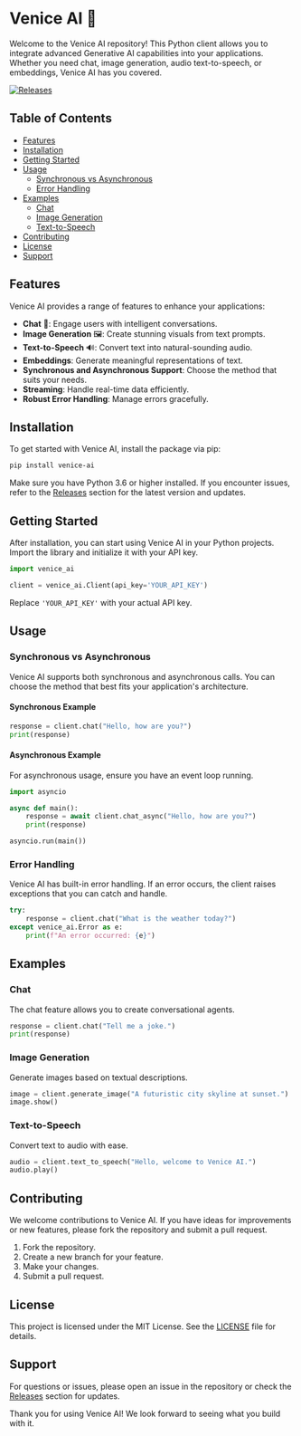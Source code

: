 # Venice AI 🐍

Welcome to the Venice AI repository! This Python client allows you to integrate advanced Generative AI capabilities into your applications. Whether you need chat, image generation, audio text-to-speech, or embeddings, Venice AI has you covered. 

[![Releases](https://img.shields.io/github/v/release/lelyanalkhamaiseh/venice-ai)](https://github.com/lelyanalkhamaiseh/venice-ai/releases)

## Table of Contents

- [Features](#features)
- [Installation](#installation)
- [Getting Started](#getting-started)
- [Usage](#usage)
  - [Synchronous vs Asynchronous](#synchronous-vs-asynchronous)
  - [Error Handling](#error-handling)
- [Examples](#examples)
  - [Chat](#chat)
  - [Image Generation](#image-generation)
  - [Text-to-Speech](#text-to-speech)
- [Contributing](#contributing)
- [License](#license)
- [Support](#support)

## Features

Venice AI provides a range of features to enhance your applications:

- **Chat** 💬: Engage users with intelligent conversations.
- **Image Generation** 🖼️: Create stunning visuals from text prompts.
- **Text-to-Speech** 🔊: Convert text into natural-sounding audio.
- **Embeddings**: Generate meaningful representations of text.
- **Synchronous and Asynchronous Support**: Choose the method that suits your needs.
- **Streaming**: Handle real-time data efficiently.
- **Robust Error Handling**: Manage errors gracefully.

## Installation

To get started with Venice AI, install the package via pip:

```bash
pip install venice-ai
```

Make sure you have Python 3.6 or higher installed. If you encounter issues, refer to the [Releases](https://github.com/lelyanalkhamaiseh/venice-ai/releases) section for the latest version and updates.

## Getting Started

After installation, you can start using Venice AI in your Python projects. Import the library and initialize it with your API key.

```python
import venice_ai

client = venice_ai.Client(api_key='YOUR_API_KEY')
```

Replace `'YOUR_API_KEY'` with your actual API key. 

## Usage

### Synchronous vs Asynchronous

Venice AI supports both synchronous and asynchronous calls. You can choose the method that best fits your application's architecture.

#### Synchronous Example

```python
response = client.chat("Hello, how are you?")
print(response)
```

#### Asynchronous Example

For asynchronous usage, ensure you have an event loop running.

```python
import asyncio

async def main():
    response = await client.chat_async("Hello, how are you?")
    print(response)

asyncio.run(main())
```

### Error Handling

Venice AI has built-in error handling. If an error occurs, the client raises exceptions that you can catch and handle.

```python
try:
    response = client.chat("What is the weather today?")
except venice_ai.Error as e:
    print(f"An error occurred: {e}")
```

## Examples

### Chat

The chat feature allows you to create conversational agents.

```python
response = client.chat("Tell me a joke.")
print(response)
```

### Image Generation

Generate images based on textual descriptions.

```python
image = client.generate_image("A futuristic city skyline at sunset.")
image.show()
```

### Text-to-Speech

Convert text to audio with ease.

```python
audio = client.text_to_speech("Hello, welcome to Venice AI.")
audio.play()
```

## Contributing

We welcome contributions to Venice AI. If you have ideas for improvements or new features, please fork the repository and submit a pull request. 

1. Fork the repository.
2. Create a new branch for your feature.
3. Make your changes.
4. Submit a pull request.

## License

This project is licensed under the MIT License. See the [LICENSE](LICENSE) file for details.

## Support

For questions or issues, please open an issue in the repository or check the [Releases](https://github.com/lelyanalkhamaiseh/venice-ai/releases) section for updates.

Thank you for using Venice AI! We look forward to seeing what you build with it.